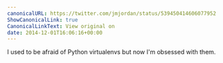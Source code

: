 ```yaml
---
canonicalURL: https://twitter.com/jmjordan/status/539450414606077952
ShowCanonicalLink: true
CanonicalLinkText: View original on
date: 2014-12-01T16:06:16+00:00
---
```

I used to be afraid of Python virtualenvs but now I'm obsessed with them.